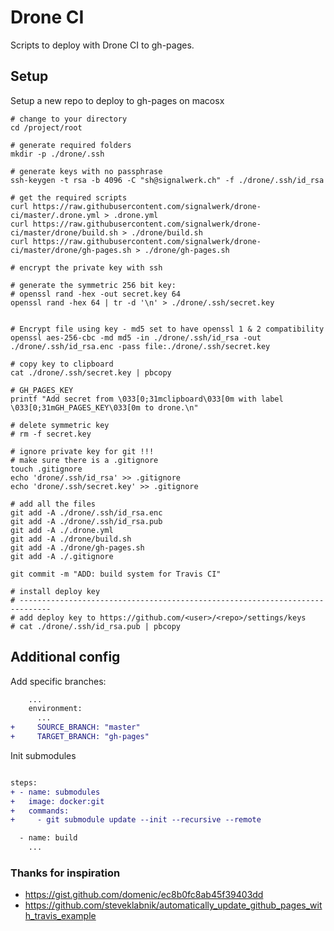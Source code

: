 # Drone CI

Scripts to deploy with Drone CI to gh-pages.

## Setup

Setup a new repo to deploy to gh-pages on macosx

```shell
# change to your directory
cd /project/root

# generate required folders
mkdir -p ./drone/.ssh

# generate keys with no passphrase
ssh-keygen -t rsa -b 4096 -C "sh@signalwerk.ch" -f ./drone/.ssh/id_rsa

# get the required scripts
curl https://raw.githubusercontent.com/signalwerk/drone-ci/master/.drone.yml > .drone.yml
curl https://raw.githubusercontent.com/signalwerk/drone-ci/master/drone/build.sh > ./drone/build.sh
curl https://raw.githubusercontent.com/signalwerk/drone-ci/master/drone/gh-pages.sh > ./drone/gh-pages.sh

# encrypt the private key with ssh

# generate the symmetric 256 bit key:
# openssl rand -hex -out secret.key 64
openssl rand -hex 64 | tr -d '\n' > ./drone/.ssh/secret.key


# Encrypt file using key - md5 set to have openssl 1 & 2 compatibility
openssl aes-256-cbc -md md5 -in ./drone/.ssh/id_rsa -out ./drone/.ssh/id_rsa.enc -pass file:./drone/.ssh/secret.key

# copy key to clipboard
cat ./drone/.ssh/secret.key | pbcopy

# GH_PAGES_KEY
printf "Add secret from \033[0;31mclipboard\033[0m with label \033[0;31mGH_PAGES_KEY\033[0m to drone.\n"

# delete symmetric key
# rm -f secret.key

# ignore private key for git !!!
# make sure there is a .gitignore
touch .gitignore
echo 'drone/.ssh/id_rsa' >> .gitignore
echo 'drone/.ssh/secret.key' >> .gitignore

# add all the files
git add -A ./drone/.ssh/id_rsa.enc
git add -A ./drone/.ssh/id_rsa.pub
git add -A ./.drone.yml
git add -A ./drone/build.sh
git add -A ./drone/gh-pages.sh
git add -A ./.gitignore

git commit -m "ADD: build system for Travis CI"

# install deploy key
# -----------------------------------------------------------------------------
# add deploy key to https://github.com/<user>/<repo>/settings/keys
# cat ./drone/.ssh/id_rsa.pub | pbcopy

```

## Additional config

Add specific branches:

```diff
    ...
    environment:
      ...
+     SOURCE_BRANCH: "master"
+     TARGET_BRANCH: "gh-pages"
```

Init submodules

```diff

steps:
+ - name: submodules
+   image: docker:git
+   commands:
+     - git submodule update --init --recursive --remote

  - name: build
    ...
```


### Thanks for inspiration

* https://gist.github.com/domenic/ec8b0fc8ab45f39403dd
* https://github.com/steveklabnik/automatically_update_github_pages_with_travis_example
